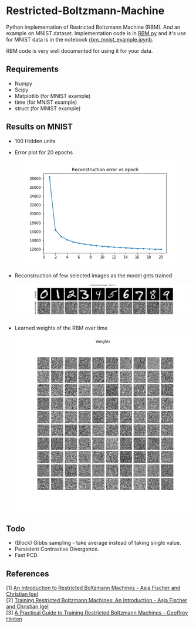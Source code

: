 # Restricted-Boltzmann-Machine

 Python implementation of Restricted Boltzmann Machine (RBM). And an example on MNIST dataset.
 Implementation code is in [RBM.py](RBM.py) and it's use for MNIST data is in the notebook [rbm_mnist_example.ipynb](rbm_mnist_example.ipynb).

 RBM code is very well documented for using it for your data.

 ## Requirements
 - Numpy
 - Scipy
 - Matplotlib (for MNIST example)
 - time (for MNIST example)
 - struct (for MNIST example)

 ## Results on MNIST
 - 100 Hidden units

 - Error plot for 20 epochs

	<p align="center">
	  <img src="error_plot.png">
	</p>

 - Reconstruction of few selected images as the model gets trained

    <p align="center">
	  <img src="recon_imgs.gif">
	</p>

 - Learned weights of the RBM over time

    <p align="center">
	  <img src="weights.gif">
	</p>

 ## Todo
 - (Block) Gibbs sampling - take average instead of taking single value.
 - Persistent Contrastive Divergence.
 - Fast PCD.

 ## References
 [1] [An Introduction to Restricted Boltzmann Machines - Asja Fischer and Christian Igel](https://link.springer.com/chapter/10.1007/978-3-642-33275-3_2)<br />
 [2] [Training Restricted Boltzmann Machines: An Introduction - Asja Fischer and Christian Igel](https://christian-igel.github.io/paper/TRBMAI.pdf)<br />
 [3] [A Practical Guide to Training Restricted Boltzmann Machines - Geoffrey Hinton](https://www.cs.toronto.edu/~hinton/absps/guideTR.pdf)<br />